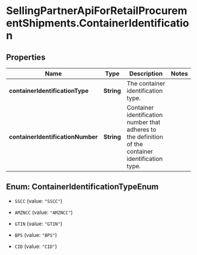 # SellingPartnerApiForRetailProcurementShipments.ContainerIdentification

## Properties
Name | Type | Description | Notes
------------ | ------------- | ------------- | -------------
**containerIdentificationType** | **String** | The container identification type. | 
**containerIdentificationNumber** | **String** | Container identification number that adheres to the definition of the container identification type. | 


<a name="ContainerIdentificationTypeEnum"></a>
## Enum: ContainerIdentificationTypeEnum


* `SSCC` (value: `"SSCC"`)

* `AMZNCC` (value: `"AMZNCC"`)

* `GTIN` (value: `"GTIN"`)

* `BPS` (value: `"BPS"`)

* `CID` (value: `"CID"`)




